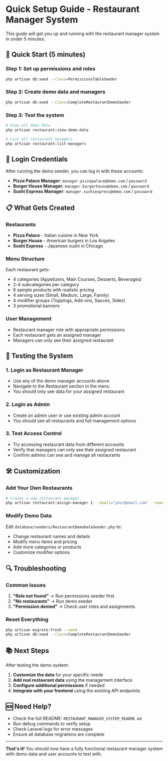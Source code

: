 # Quick Setup Guide - Restaurant Manager System

This guide will get you up and running with the restaurant manager system in under 5 minutes.

## 🚀 Quick Start (5 minutes)

### Step 1: Set up permissions and roles
```bash
php artisan db:seed --class=PermissionsTableSeeder
```

### Step 2: Create demo data and managers
```bash
php artisan db:seed --class=CompleteRestaurantDemoSeeder
```

### Step 3: Test the system
```bash
# View all demo data
php artisan restaurant:view-demo-data

# List all restaurant managers
php artisan restaurant:list-managers
```

## 🔐 Login Credentials

After running the demo seeder, you can log in with these accounts:

- **Pizza Palace Manager**: `manager.pizzapalace@demo.com` / `password`
- **Burger House Manager**: `manager.burgerhouse@demo.com` / `password`
- **Sushi Express Manager**: `manager.sushiexpress@demo.com` / `password`

## 📋 What Gets Created

### Restaurants
- **Pizza Palace** - Italian cuisine in New York
- **Burger House** - American burgers in Los Angeles  
- **Sushi Express** - Japanese sushi in Chicago

### Menu Structure
Each restaurant gets:
- 4 categories (Appetizers, Main Courses, Desserts, Beverages)
- 2-4 subcategories per category
- 6 sample products with realistic pricing
- 4 serving sizes (Small, Medium, Large, Family)
- 4 modifier groups (Toppings, Add-ons, Sauces, Sides)
- 3 promotional banners

### User Management
- Restaurant manager role with appropriate permissions
- Each restaurant gets an assigned manager
- Managers can only see their assigned restaurant

## 🧪 Testing the System

### 1. Login as Restaurant Manager
- Use any of the demo manager accounts above
- Navigate to the Restaurant section in the menu
- You should only see data for your assigned restaurant

### 2. Login as Admin
- Create an admin user or use existing admin account
- You should see all restaurants and full management options

### 3. Test Access Control
- Try accessing restaurant data from different accounts
- Verify that managers can only see their assigned restaurant
- Confirm admins can see and manage all restaurants

## 🛠️ Customization

### Add Your Own Restaurants
```bash
# Create a new restaurant manager
php artisan restaurant:assign-manager 1 --email="your@email.com" --name="Your Name"
```

### Modify Demo Data
Edit `database/seeders/RestaurantDemoDataSeeder.php` to:
- Change restaurant names and details
- Modify menu items and pricing
- Add more categories or products
- Customize modifier options

## 🔍 Troubleshooting

### Common Issues
1. **"Role not found"** → Run permissions seeder first
2. **"No restaurants"** → Run demo seeder
3. **"Permission denied"** → Check user roles and assignments

### Reset Everything
```bash
php artisan migrate:fresh --seed
php artisan db:seed --class=CompleteRestaurantDemoSeeder
```

## 📚 Next Steps

After testing the demo system:

1. **Customize the data** for your specific needs
2. **Add real restaurant data** using the management interface
3. **Configure additional permissions** if needed
4. **Integrate with your frontend** using the existing API endpoints

## 🆘 Need Help?

- Check the full README: `RESTAURANT_MANAGER_SYSTEM_README.md`
- Run debug commands to verify setup
- Check Laravel logs for error messages
- Ensure all database migrations are complete

---

**That's it!** You should now have a fully functional restaurant manager system with demo data and user accounts to test with.
